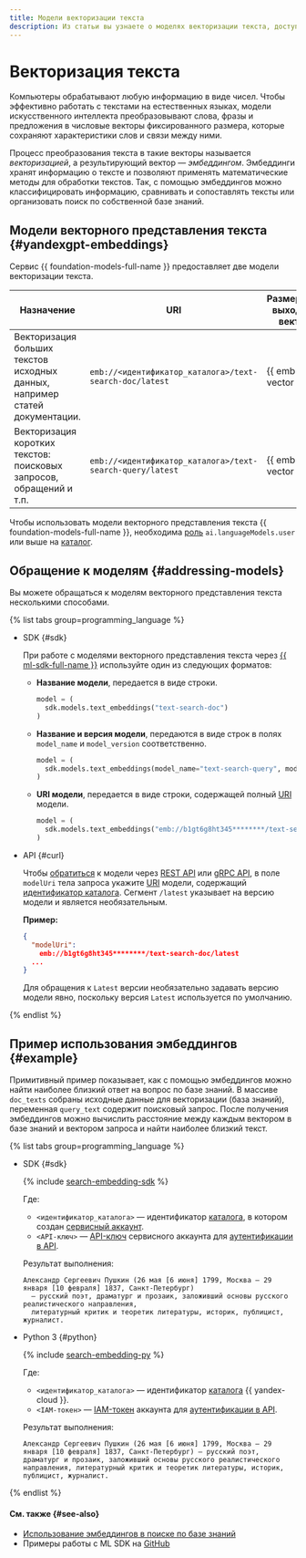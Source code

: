 ```yaml
---
title: Модели векторизации текста
description: Из статьи вы узнаете о моделях векторизации текста, доступных в сервисе {{ foundation-models-name }}.
---
```


# Векторизация текста

Компьютеры обрабатывают любую информацию в виде чисел. Чтобы эффективно работать с текстами на естественных языках, модели искусственного интеллекта преобразовывают слова, фразы и предложения в числовые векторы фиксированного размера, которые сохраняют характеристики слов и связи между ними.

Процесс преобразования текста в такие векторы называется _векторизацией_, а результирующий вектор — _эмбеддингом_. Эмбеддинги хранят информацию о тексте и позволяют применять математические методы для обработки текстов. Так, с помощью эмбеддингов можно классифицировать информацию, сравнивать и сопоставлять тексты или организовать поиск по собственной базе знаний.

## Модели векторного представления текста {#yandexgpt-embeddings}

Сервис {{ foundation-models-full-name }} предоставляет две модели векторизации текста.

| **Назначение** | **URI** | **Размерность выходного вектора** | **[Режимы работы](./index.md#working-mode)** |
|---|---|---|---|
| Векторизация больших текстов исходных данных, например статей документации. | `emb://<идентификатор_каталога>/text-search-doc/latest` | {{ emb-vector }} | Синхронный |
| Векторизация коротких текстов: поисковых запросов, обращений и т.п. | `emb://<идентификатор_каталога>/text-search-query/latest` | {{ emb-vector }} | Синхронный |

Чтобы использовать модели векторного представления текста {{ foundation-models-full-name }}, необходима [роль](../security/index.md#languageModels-user) `ai.languageModels.user` или выше на [каталог](../../resource-manager/concepts/resources-hierarchy.md#folder).

## Обращение к моделям {#addressing-models}

Вы можете обращаться к моделям векторного представления текста несколькими способами.

{% list tabs group=programming_language %}

- SDK {#sdk}

  При работе с моделями векторного представления текста через [{{ ml-sdk-full-name }}](../sdk/index.md) используйте один из следующих форматов:

  * **Название модели**, передается в виде строки.

      ```python
      model = (
        sdk.models.text_embeddings("text-search-doc")
      )
      ```

  * **Название и версия модели**, передаются в виде строк в полях `model_name` и `model_version` соответственно.

      ```python
      model = (
        sdk.models.text_embeddings(model_name="text-search-query", model_version="latest")
      )
      ```

  * **URI модели**, передается в виде строки, содержащей полный [URI](#yandexgpt-embeddings) модели.

      ```python
      model = (
        sdk.models.text_embeddings("emb://b1gt6g8ht345********/text-search-query/latest")
      )
      ```

- API {#curl}

  Чтобы [обратиться](../operations/embeddings/search.md) к модели через [REST API](../embeddings/api-ref/index.md) или [gRPC API](../embeddings/api-ref/grpc/index.md), в поле `modelUri` тела запроса укажите [URI](#yandexgpt-embeddings) модели, содержащий [идентификатор каталога](../../resource-manager/operations/folder/get-id.md). Сегмент `/latest` указывает на версию модели и является необязательным.

  **Пример:**

  ```json
  {
    "modelUri":
      emb://b1gt6g8ht345********/text-search-doc/latest
    ...
  }
  ```

  Для обращения к `Latest` версии необязательно задавать версию модели явно, поскольку версия `Latest` используется по умолчанию.

{% endlist %}

## Пример использования эмбеддингов {#example}

Примитивный пример показывает, как с помощью эмбеддингов можно найти наиболее близкий ответ на вопрос по базе знаний. В массиве `doc_texts` собраны исходные данные для векторизации (база знаний), переменная `query_text` содержит поисковый запрос. После получения эмбеддингов можно вычислить расстояние между каждым вектором в базе знаний и вектором запроса и найти наиболее близкий текст.

{% list tabs group=programming_language %}

- SDK {#sdk}

  {% include [search-embedding-sdk](../../_includes/foundation-models/examples/search-embedding-sdk.md) %}

  Где:

  * `<идентификатор_каталога>` — идентификатор [каталога](../../resource-manager/concepts/resources-hierarchy.md#folder), в котором создан [сервисный аккаунт](../../iam/concepts/users/service-accounts.md).
  * `<API-ключ>` — [API-ключ](../../iam/concepts/authorization/api-key.md) сервисного аккаунта для [аутентификации в API](../api-ref/authentication.md).

  Результат выполнения:

  ```text
  Александр Сергеевич Пушкин (26 мая [6 июня] 1799, Москва — 29 января [10 февраля] 1837, Санкт-Петербург)
    — русский поэт, драматург и прозаик, заложивший основы русского реалистического направления,
    литературный критик и теоретик литературы, историк, публицист, журналист.
  ```

- Python 3 {#python}

  {% include [search-embedding-py](../../_includes/foundation-models/examples/search-embedding-py.md) %}

  Где:

  * `<идентификатор_каталога>` — идентификатор [каталога](../../resource-manager/concepts/resources-hierarchy.md#folder) {{ yandex-cloud }}.
  * `<IAM-токен>` — [IAM-токен](../../iam/concepts/authorization/iam-token.md) аккаунта для [аутентификации в API](../api-ref/authentication.md).

  Результат выполнения:

  ```text
  Александр Сергеевич Пушкин (26 мая [6 июня] 1799, Москва — 29 января [10 февраля] 1837, Санкт-Петербург) — русский поэт, драматург и прозаик, заложивший основы русского реалистического направления, литературный критик и теоретик литературы, историк, публицист, журналист.
  ```

{% endlist %}

#### См. также {#see-also}

* [Использование эмбеддингов в поиске по базе знаний](../operations/embeddings/search.md)
* Примеры работы с ML SDK на [GitHub](https://github.com/yandex-cloud/yandex-cloud-ml-sdk/tree/master/examples/sync/text_embeddings)